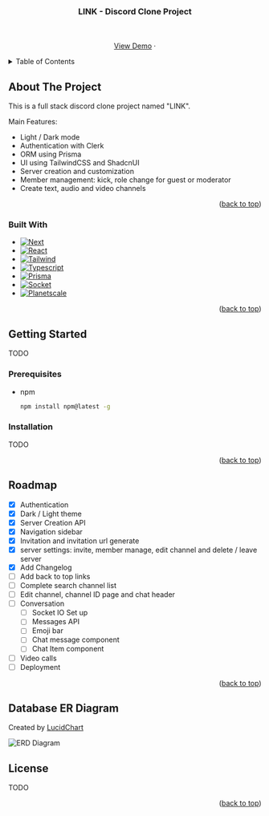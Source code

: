 <!-- Improved compatibility of back to top link: See: https://github.com/othneildrew/Best-README-Template/pull/73 -->

<a name="readme-top"></a>

<!--
*** Thanks for checking out the Best-README-Template. If you have a suggestion
*** that would make this better, please fork the repo and create a pull request
*** or simply open an issue with the tag "enhancement".
*** Don't forget to give the project a star!
*** Thanks again! Now go create something AMAZING! :D
-->

<!-- PROJECT SHIELDS -->
<!--
*** I'm using markdown "reference style" links for readability.
*** Reference links are enclosed in brackets [ ] instead of parentheses ( ).
*** See the bottom of this document for the declaration of the reference variables
*** for contributors-url, forks-url, etc. This is an optional, concise syntax you may use.
*** https://www.markdownguide.org/basic-syntax/#reference-style-links
-->

<!-- PROJECT LOGO -->
<br />
<div align="center">

  <h3 align="center">LINK - Discord Clone Project</h3>

  <p align="center">
    <br />
    <br />
    <a href="https://github.com/FelicixAwe/LINK">View Demo</a>
    ·
  </p>
</div>

<!-- TABLE OF CONTENTS -->
<details>
  <summary>Table of Contents</summary>
  <ol>
    <li>
      <a href="#about-the-project">About The Project</a>
      <ul>
        <li><a href="#built-with">Built With</a></li>
      </ul>
    </li>
    <li>
      <a href="#getting-started">Getting Started</a>
      <ul>
        <li><a href="#prerequisites">Prerequisites</a></li>
        <li><a href="#installation">Installation</a></li>
      </ul>
    </li>
    <li><a href="#usage">Usage</a></li>
    <li><a href="#roadmap">Roadmap</a></li>
    <li><a href="#license">License</a></li>
  </ol>
</details>

<!-- ABOUT THE PROJECT -->

## About The Project

This is a full stack discord clone project named "LINK".

Main Features:

- Light / Dark mode
- Authentication with Clerk
- ORM using Prisma
- UI using TailwindCSS and ShadcnUI
- Server creation and customization
- Member management: kick, role change for guest or moderator
- Create text, audio and video channels

<p align="right">(<a href="#readme-top">back to top</a>)</p>

### Built With

- [![Next][Next.js]][Next-url]
- [![React][React.js]][React-url]
- [![Tailwind][Tailwind.com]][Tailwind-url]
- [![Typescript][Typescript]][Typescript-url]
- [![Prisma][Prisma]][Prisma-url]
- [![Socket][Socket]][Socket-url]
- [![Planetscale][Planetscale]][Planetscale-url]

<p align="right">(<a href="#readme-top">back to top</a>)</p>

<!-- GETTING STARTED -->

## Getting Started

TODO

### Prerequisites

- npm
  ```sh
  npm install npm@latest -g
  ```

### Installation

TODO

<p align="right">(<a href="#readme-top">back to top</a>)</p>

<!-- ROADMAP -->

## Roadmap

- [x] Authentication
- [x] Dark / Light theme
- [x] Server Creation API
- [x] Navigation sidebar
- [x] Invitation and invitation url generate
- [x] server settings: invite, member manage, edit channel and delete / leave server
- [x] Add Changelog
- [ ] Add back to top links
- [ ] Complete search channel list
- [ ] Edit channel, channel ID page and chat header
- [ ] Conversation
  - [ ] Socket IO Set up
  - [ ] Messages API
  - [ ] Emoji bar
  - [ ] Chat message component
  - [ ] Chat Item component
- [ ] Video calls
- [ ] Deployment

<p align="right">(<a href="#readme-top">back to top</a>)</p>

<!-- DATABASE ER DIAGRAM -->

## Database ER Diagram

Created by <a href="http://www.lucidchart.com">LucidChart</a>

![ERD Diagram][ERD Diagram]

<!-- LICENSE -->

## License

TODO

<p align="right">(<a href="#readme-top">back to top</a>)</p>

<!-- ACKNOWLEDGMENTS -->

<!-- MARKDOWN LINKS & IMAGES -->
<!-- https://www.markdownguide.org/basic-syntax/#reference-style-links -->

[contributors-shield]: https://img.shields.io/github/contributors/othneildrew/Best-README-Template.svg?style=for-the-badge
[contributors-url]: https://github.com/othneildrew/Best-README-Template/graphs/contributors
[forks-shield]: https://img.shields.io/github/forks/othneildrew/Best-README-Template.svg?style=for-the-badge
[forks-url]: https://github.com/othneildrew/Best-README-Template/network/members
[stars-shield]: https://img.shields.io/github/stars/othneildrew/Best-README-Template.svg?style=for-the-badge
[stars-url]: https://github.com/othneildrew/Best-README-Template/stargazers
[issues-shield]: https://img.shields.io/github/issues/othneildrew/Best-README-Template.svg?style=for-the-badge
[issues-url]: https://github.com/othneildrew/Best-README-Template/issues
[license-shield]: https://img.shields.io/github/license/othneildrew/Best-README-Template.svg?style=for-the-badge
[license-url]: https://github.com/othneildrew/Best-README-Template/blob/master/LICENSE.txt
[linkedin-shield]: https://img.shields.io/badge/-LinkedIn-black.svg?style=for-the-badge&logo=linkedin&colorB=555
[linkedin-url]: https://linkedin.com/in/othneildrew
[product-screenshot]: images/screenshot.png
[Next.js]: https://img.shields.io/badge/next.js-000000?style=for-the-badge&logo=nextdotjs&logoColor=white
[Next-url]: https://nextjs.org/
[React.js]: https://img.shields.io/badge/React-20232A?style=for-the-badge&logo=react&logoColor=61DAFB
[React-url]: https://reactjs.org/
[Tailwind.com]: https://img.shields.io/badge/Tailwind-06B6D4?style=for-the-badge&logo=tailwind&logoColor=white
[Tailwind-url]: https://tailwindcss.com
[Typescript]: https://img.shields.io/badge/Typescript-3178C6?style=for-the-badge&logo=typescript&logoColor=white
[Typescript-url]: https://www.typescriptlang.org/
[Prisma]: https://img.shields.io/badge/Prisma-2D3748?style=for-the-badge&logo=prisma&logoColor=white
[Prisma-url]: https://www.prisma.io/
[Socket]: https://img.shields.io/badge/Socketio-010101?style=for-the-badge&logo=socketio&logoColor=white
[Socket-url]: https://www.socket.io/
[Planetscale]: https://img.shields.io/badge/Planetscale-000000?style=for-the-badge&logo=planetscale&logoColor=white
[Planetscale-url]: https://www.planetscale.com/
[ERD Diagram]: ./Database-ER-diagram.png
